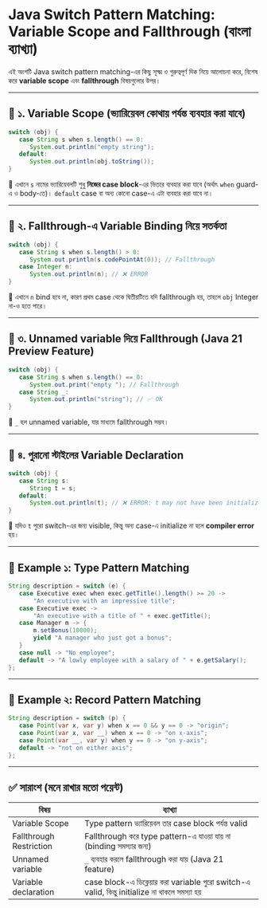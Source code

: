 # Java Switch Pattern Matching: Variable Scope and Fallthrough (বাংলা ব্যাখ্যা)

এই অংশটি Java switch pattern matching-এর কিছু সূক্ষ্ম ও গুরুত্বপূর্ণ দিক নিয়ে আলোচনা করে, বিশেষ করে **variable scope** এবং **fallthrough** বিষয়গুলোর উপর।

---

## 🔹 ১. Variable Scope (ভ্যারিয়েবল কোথায় পর্যন্ত ব্যবহার করা যাবে)

```java
switch (obj) {
   case String s when s.length() == 0:
      System.out.println("empty string");
   default:
      System.out.println(obj.toString());
}
```

🔸 এখানে `s` নামের ভ্যারিয়েবলটি শুধু **নিজের case block**-এর ভিতরে ব্যবহার করা যাবে (অর্থাৎ `when` guard-এ ও body-তে)। `default` case বা অন্য কোনো case-এ এটা ব্যবহার করা যাবে না।

---

## 🔹 ২. Fallthrough-এ Variable Binding নিয়ে সতর্কতা

```java
switch (obj) {
   case String s when s.length() > 0:
      System.out.println(s.codePointAt(0)); // Fallthrough
   case Integer n:
      System.out.println(n); // ❌ ERROR
}
```

🔸 এখানে `n` bind হবে না, কারণ প্রথম case থেকে দ্বিতীয়টিতে যদি fallthrough হয়, তাহলে `obj` Integer না-ও হতে পারে।

---

## 🔹 ৩. Unnamed variable দিয়ে Fallthrough (Java 21 Preview Feature)

```java
switch (obj) {
   case String s when s.length() == 0:
      System.out.print("empty "); // Fallthrough
   case String _:
      System.out.println("string"); // ✅ OK
}
```

🔸 `_` হল unnamed variable, যার মাধ্যমে fallthrough সম্ভব।

---

## 🔹 ৪. পুরানো স্টাইলের Variable Declaration

```java
switch (obj) {
   case String s:
      String t = s;
   default:
      System.out.println(t); // ❌ ERROR: t may not have been initialized
}
```

🔸 যদিও `t` পুরো switch-এর জন্য visible, কিন্তু অন্য case-এ initialize না হলে **compiler error** হয়।

---

## 🔸 Example ১: Type Pattern Matching

```java
String description = switch (e) {
   case Executive exec when exec.getTitle().length() >= 20 -> 
       "An executive with an impressive title";
   case Executive exec -> 
       "An executive with a title of " + exec.getTitle();
   case Manager m -> {
       m.setBonus(10000);
       yield "A manager who just got a bonus";
   }
   case null -> "No employee";
   default -> "A lowly employee with a salary of " + e.getSalary();
};
```

---

## 🔸 Example ২: Record Pattern Matching

```java
String description = switch (p) {
   case Point(var x, var y) when x == 0 && y == 0 -> "origin";
   case Point(var x, var __) when x == 0 -> "on x-axis";
   case Point(var __, var y) when y == 0 -> "on y-axis";
   default -> "not on either axis";
};
```

---

## ✅ সারাংশ (মনে রাখার মতো পয়েন্ট)

| বিষয় | ব্যাখ্যা |
|------|---------|
| Variable Scope | Type pattern ভ্যারিয়েবল তার case block পর্যন্ত valid |
| Fallthrough Restriction | Fallthrough করে type pattern-এ যাওয়া যায় না (binding সমস্যার জন্য) |
| Unnamed variable | `_` ব্যবহার করলে fallthrough করা যায় (Java 21 feature) |
| Variable declaration | case block-এ ডিক্লেয়ার করা variable পুরো switch-এ valid, কিন্তু initialize না থাকলে সমস্যা হয় |